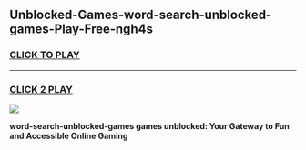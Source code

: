 
## Unblocked-Games-word-search-unblocked-games-Play-Free-ngh4s
<h3>
<a href="https://premium76.site?title=word-search-unblocked-games&ref=22A">CLICK TO PLAY</a></h3>
<hr>

<h3>
<a href="https://premium76.site?title=word-search-unblocked-games&ref=22A">CLICK 2 PLAY</a>
  
</h3>

<a href="https://premium76.site?title=word-search-unblocked-games&ref=22A"><img src="https://clearcache.store/games.png"></a>


**word-search-unblocked-games games unblocked: Your Gateway to Fun and Accessible Online Gaming**
